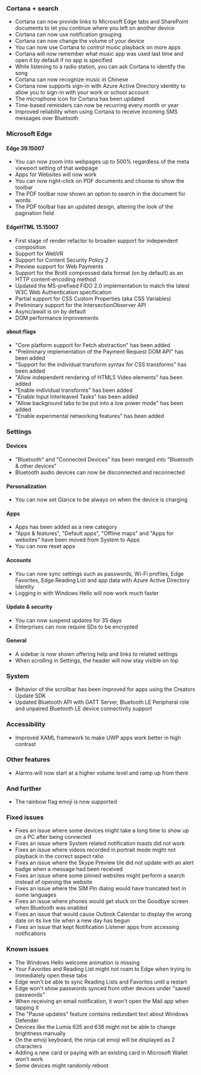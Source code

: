 ### Cortana + search
- Cortana can now provide links to Microsoft Edge tabs and SharePoint documents to let you continue where you left on another device
- Cortana can now use notification grouping
- Cortana can now change the volume of your device
- You can now use Cortana to control music playback on more apps
- Cortana will now remember what music app was used last time and open it by default if no app is specified
- While listening to a radio station, you can ask Cortana to identify the song
- Cortana can now recognize music in Chinese
- Cortana now supports sign-in with Azure Active Directory identity to allow you to sign-in with your work or school account
- The microphone icon for Cortana has been updated
- Time-based reminders can now be recurring every month or year
- Improved reliability when using Cortana to receive incoming SMS messages over Bluetooth

### Microsoft Edge
#### Edge 39.15007
- You can now zoom into webpages up to 500% regardless of the meta viewport setting of that webpage
- Apps for Websites will now work
- You can now right-click on PDF documents and choose to show the toolbar
- The PDF toolbar now shown an option to search in the document for words
- The PDF toolbar has an updated design, altering the look of the pagination field

#### EdgeHTML 15.15007
- First stage of render refactor to broaden support for independent composition
- Support for WebVR
- Support for Content Security Policy 2
- Preview support for Web Payments
- Support for the Brotli compressed data format (on by default) as an HTTP content-encoding method
- Updated the MS-prefixed FIDO 2.0 implementation to match the latest W3C Web Authentication specification
- Partial support for CSS Custom Properties (aka CSS Variables)
- Preliminary support for the IntersectionObserver API
- Async/await is on by default
- DOM performance improvements

#### about:flags
- "Core platform support for Fetch abstraction" has been added
- "Preliminary implementation of the Payment Request DOM API" has been added
- "Support for the individual transform syntax for CSS transforms" has been added
- "Allow independent rendering of HTML5 Video elements" has been added
- "Enable individual transforms" has been added
- "Enable Input Interleaved Tasks" has been added
- "Allow background tabs to be put into a low power mode" has been added
- "Enable experimental networking features" has been added

### Settings
#### Devices
- "Bluetooth" and "Connected Devices" has been merged into "Bluetooth & other devices"
- Bluetooth audio devices can now be disconnected and reconnected

#### Personalization
- You can now set Glance to be always on when the device is charging

#### Apps
- Apps has been added as a new category
- "Apps & features", "Default apps", "Offline maps" and "Apps for websites" have been moved from System to Apps
- You can now reset apps

#### Accounts
- You can now sync settings such as passwords, Wi-Fi profiles, Edge Favorites, Edge Reading List and app data with Azure Active Directory Identity
- Logging in with Windows Hello will now work much faster

#### Update & security
- You can now suspend updates for 35 days
- Enterprises can now require SDs to be encrypted

#### General
- A sidebar is now shown offering help and links to related settings
- When scrolling in Settings, the header will now stay visible on top

### System
- Behavior of the scrollbar has been improved for apps using the Creators Update SDK
- Updated Bluetooth API with GATT Server, Bluetooth LE Peripheral role and unpaired Bluetooth LE device connectivity support

### Accessibility
- Improved XAML framework to make UWP apps work better in high contrast

### Other features
- Alarms will now start at a higher volume level and ramp up from there

### And further
- The rainbow flag emoji is now supported

### Fixed issues
- Fixes an issue where some devices might take a long time to show up on a PC after being connected
- Fixes an issue where System related notification toasts did not work
- Fixes an issue where videos recorded in portrait mode might not playback in the correct aspect ratio
- Fixes an issue where the Skype Preview tile did not update with an alert badge when a message had been received
- Fixes an issue where some pinned websites might perform a search instead of opening the website
- Fixes an issue where the SIM Pin dialog would have truncated text in some languages
- Fixes an issue where phones would get stuck on the Goodbye screen when Bluetooth was enabled
- Fixes an issue that would cause Outlook Calendar to display the wrong date on its live tile when a new day has begun
- Fixes an issue that kept Notification Listener apps from accessing notifications

### Known issues
- The Windows Hello welcome animation is missing
- Your Favorites and Reading List might not roam to Edge when trying to immediately open these tabs
- Edge won't be able to sync Reading Lists and Favorites until a restart
- Edge won't show passwords synced from other devices under "saved passwords"
- When receiving an email notification, it won't open the Mail app when tapping it
- The "Pause updates" feature contains redundant text about Windows Defender
- Devices like the Lumia 635 and 636 might not be able to change brightness manually
- On the emoji keyboard, the ninja cat emoji will be displayed as 2 characters
- Adding a new card or paying with an existing card in Microsoft Wallet won't work
- Some devices might randomly reboot

